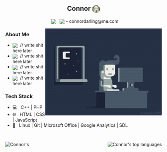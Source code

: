 <h2 align="center"> Connor <img align="center" src="./resources/goat.png" width="25"></h2>

<p align="center">
&nbsp; <a href="https://www.linkedin.com/in/aguilerac/" target="_blank" rel="noopener noreferrer"><img align="center" src="./resources/LinkedIn-logo.png" width="20" /></a>
&nbsp; <img align="center" src="./resources/gmail.png" width="15" /> - connordarling@me.com
</p>

<img align="right" alt="GIF" src="./resources/yup.gif" width="375"/>

<h3>About Me </h3>

- <img align="center" src="./resources/ethika-logo.png" width="14">&nbsp; // write shit here later
- <img align="center" src="./resources/frontend.png" width="14">&nbsp; // write shit here later
- <img align="center" src="./resources/onepiece.png" width="14">&nbsp; // write shit here later
- <img align="center" src="./resources/soccer.png" width="14">&nbsp; // write shit here later

<h3>Tech Stack</h3>

- 💻 &nbsp; C++ | PHP 
- 🌐 &nbsp; HTML | CSS | JavaScript
- 🔧 &nbsp; Linux | Git | Microsoft Office | Google Analytics | SDL

<br>
<p float="left">
<img align="left" src="https://github-readme-stats.vercel.app/api?username=connor-darling&include_all_commits=true&count_private=true&show_icons=true&line_height=22.5&hide_rank=true&title_color=9DB8C8&icon_color=2B6CBA&text_color=D3D3D3&bg_color=0,000000,2F6586" alt=Connor's Github Stats"/>

<img align="right" src="https://github-readme-stats.vercel.app/api/top-langs/?username=connor-darling&layout=compact&title_color=9DB8C8&text_color=D3D3D3&bg_color=0,000000,2F6586" alt="Connor's top languages"/>
</p>
